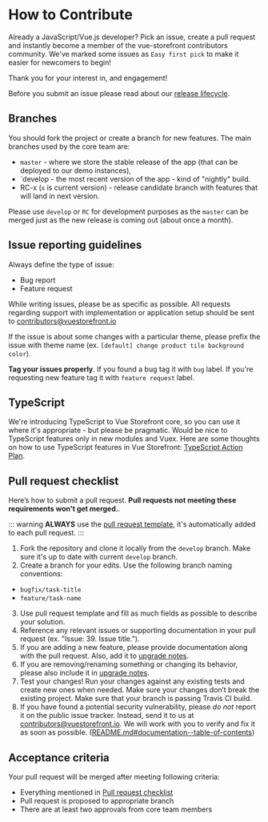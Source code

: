 # How to Contribute

Already a JavaScript/Vue.js developer? Pick an issue, create a pull request and instantly become a member of the vue-storefront contributors community. We've marked some issues as `Easy first pick` to make it easier for newcomers to begin!

Thank you for your interest in, and engagement!

Before you submit an issue please read about our [release lifecycle](docs/guide/basics/release-cycle.md).

## Branches

You should fork the project or create a branch for new features. The main branches used by the core team are:

- `master` - where we store the stable release of the app (that can be deployed to our demo instances),
- `develop - the most recent version of the app - kind of "nightly" build.
- RC-x (`x` is current version) - release candidate branch with features that will land in next version.

Please use `develop` or `RC` for development purposes as the `master` can be merged just as the new release is coming out (about once a month).

## Issue reporting guidelines

Always define the type of issue:

- Bug report
- Feature request

While writing issues, please be as specific as possible. All requests regarding support with implementation or application setup should be sent to [contributors@vuestorefront.io](mailto:contributors@vuestorefront.io)

If the issue is about some changes with a particular theme, please prefix the issue with theme name (ex. `[default] change product tile background color`).

**Tag your issues properly**. If you found a bug tag it with `bug` label. If you're requesting new feature tag it with `feature request` label.

## TypeScript

We're introducing TypeScript to Vue Storefront core, so you can use it where it's appropriate - but please be pragmatic. Would be nice to TypeScript features only in new modules and Vuex.
Here are some thoughts on how to use TypeScript features in Vue Storefront: [TypeScript Action Plan](typescript.md).

## Pull request checklist

Here’s how to submit a pull request. **Pull requests not meeting these requirements won't get merged.**.

::: warning
**ALWAYS** use the [pull request template](.github/PULL_REQUEST_TEMPLATE.md), it's automatically added to each pull request.
:::

1. Fork the repository and clone it locally from the `develop` branch. Make sure it's up to date with current `develop` branch.
2. Create a branch for your edits. Use the following branch naming conventions:

- `bugfix/task-title`
- `feature/task-name`

3. Use pull request template and fill as much fields as possible to describe your solution.
4. Reference any relevant issues or supporting documentation in your pull request (ex. "Issue: 39. Issue title.").
5. If you are adding a new feature, please provide documentation along with the pull request. Also, add it to [upgrade notes](docs/guide/upgrade-notes/README.md).
6. If you are removing/renaming something or changing its behavior, please also include it in [upgrade notes](docs/guide/upgrade-notes/README.md).
7. Test your changes! Run your changes against any existing tests and create new ones when needed. Make sure your changes don’t break the existing project. Make sure that your branch is passing Travis CI build.
8. If you have found a potential security vulnerability, please _do not_ report it on the public issue tracker. Instead, send it to us at [contributors@vuestorefront.io](mailto:contributors@vuestorefront.io). We will work with you to verify and fix it as soon as possible.
([README.md#documentation--table-of-contents](README.md#documentation--table-of-contents))

## Acceptance criteria

Your pull request will be merged after meeting following criteria:
- Everything mentioned in [Pull request checklist](#pull-request-checklist)
- Pull request is proposed to appropriate branch 
- There are at least two approvals from core team members
